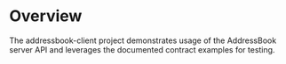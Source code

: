 # Overview #

The addressbook-client project demonstrates usage of the AddressBook server API and leverages the documented contract examples for testing.

